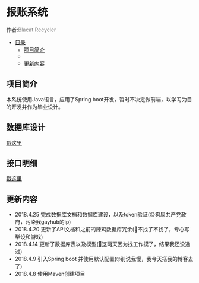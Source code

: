 # 报账系统

作者:<font color=gray>Blacat Recycler</font>

- [目录](#报账系统)
  - [项目简介](#项目简介)
  - 
  - [更新内容](#更新内容)

## 项目简介

本系统使用Java语言，应用了Spring boot开发，暂时不决定做前端，以学习为目的开发并作为毕业设计。

## 数据库设计

[戳这里](./docs/DataBase.md)

## 接口明细

[戳这里](./docs/Api.md)

## 更新内容

- 2018.4.25 完成数据库文档和数据库建设，以及token验证(😡狗屎共产党政府，污染我gayhub的ip)
- 2018.4.20 更新了API文档和之前的辣鸡数据库冗余(👻不找了不找了，专心写毕设和游戏)
- 2018.4.14 更新了数据库表以及模型(💩这两天因为找工作摸了，结果我还没通过)
- 2018.4.9 引入Spring boot 并使用默认配置(🙄别说我慢，我今天搭我的博客去了)
- 2018.4.8 使用Maven创建项目

